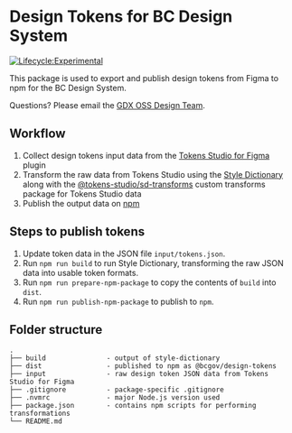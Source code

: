 # Design Tokens for BC Design System

[![Lifecycle:Experimental](https://img.shields.io/badge/Lifecycle-Experimental-339999)](https://github.com/bcgov/repomountie/blob/master/doc/lifecycle-badges.md)

This package is used to export and publish design tokens from Figma to npm for the BC Design System.

Questions? Please email the <a href="mailto:DesignSystem@gov.bc.ca">GDX OSS Design Team</a>.

## Workflow

1. Collect design tokens input data from the [Tokens Studio for Figma](<https://www.figma.com/community/plugin/843461159747178978/Tokens-Studio-for-Figma-(Figma-Tokens)>) plugin
2. Transform the raw data from Tokens Studio using the [Style Dictionary](https://amzn.github.io/style-dictionary/#/) along with the [@tokens-studio/sd-transforms](https://github.com/tokens-studio/sd-transforms) custom transforms package for Tokens Studio data
3. Publish the output data on [npm](https://www.npmjs.com/)

## Steps to publish tokens

1. Update token data in the JSON file `input/tokens.json`.
2. Run `npm run build` to run Style Dictionary, transforming the raw JSON data into usable token formats.
3. Run `npm run prepare-npm-package` to copy the contents of `build` into `dist`.
4. Run `npm run publish-npm-package` to publish to `npm`.

## Folder structure

```
.
├── build               - output of style-dictionary
├── dist                - published to npm as @bcgov/design-tokens
├── input               - raw design token JSON data from Tokens Studio for Figma
├── .gitignore          - package-specific .gitignore
├── .nvmrc              - major Node.js version used
├── package.json        - contains npm scripts for performing transformations
└── README.md
```

